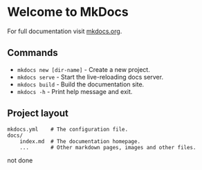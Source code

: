 # Welcome to MkDocs

For full documentation visit [mkdocs.org](https://www.mkdocs.org).

## Commands

* `mkdocs new [dir-name]` - Create a new project.
* `mkdocs serve` - Start the live-reloading docs server.
* `mkdocs build` - Build the documentation site.
* `mkdocs -h` - Print help message and exit. 

## Project layout

    mkdocs.yml    # The configuration file.
    docs/
        index.md  # The documentation homepage.
        ...       # Other markdown pages, images and other files.
 
not done

